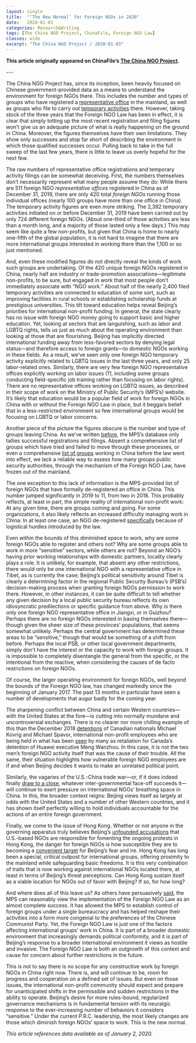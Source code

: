 ```yaml
---
layout: single
title:  "‘The New Normal’ for Foreign NGOs in 2020"
date:   2020-01-03
categories: Research&Writing
tags: [The China NGO Project, ChinaFile, Foreign NGO Law]
classes: wide
excerpt: "The China NGO Project / 2020-01-03"
---
```



**This article originally appeared on ChinaFile’s [The China NGO Project](https://www.chinafile.com/ngo/analysis/new-normal-foreign-ngos-2020).**



--- <br>

<p>The China NGO Project has, since its inception, been heavily focused on Chinese government-provided data as a means to understand the environment for foreign NGOs there. This includes the number and types of groups who have registered a <a href="http://www.chinafile.com/ngo/faq/representative-office-faqs-registering-and-beyond#BeforeRegistration:WhatGroupsAreEligibletoRegisteraRepresentativeOffice?" target="_blank">representative office</a> in the mainland, as well as groups who file to carry out <a href="http://www.chinafile.com/ngo/faq/temporary-activity-faqs-filing-and-beyond#BeforeFiling:WhatIsConsidereda%E2%80%9CTemporary%E2%80%9DActivity?" target="_blank">temporary activities</a> there. However, taking stock of the three years that the Foreign NGO Law has been in effect, it is clear that simply totting up the most recent registration and filing figures won’t give us an adequate picture of what is really happening on the ground in China. Moreover, the figures themselves have their own limitations. They show only successes and stop far short of describing the environment in which those qualified successes occur. Pulling back to take in the full sweep of the last few years, there is little to leave us overly hopeful for the next few.</p><p>The raw numbers of representative office registrations and temporary activity filings can be somewhat deceiving. First, the numbers themselves don’t necessarily represent what many people assume they do: While there are 511 foreign NGO <em>representative offices</em> registered in China as of December 31, 2019, there are only 420 total <em>foreign NGOs</em> running those individual offices (nearly 100 groups have more than one office in China). The temporary activity figures are even more striking. The 2,392 temporary activities initiated on or before December 31, 2019 have been carried out by only 724 different foreign NGOs. (About one-third of those activities are less than a month long, and a majority of those lasted only a few days.) This may seem like quite a few non-profits, but given that China is home to nearly one-fifth of the global population, it is not hard to imagine that there are more international groups interested in working there than the 1,100 or so just mentioned.</p><p>And, even these modified figures do not directly reveal the kinds of work such groups are undertaking. Of the 420 unique foreign NGOs registered in China, nearly half are industry or trade-promotion associations—legitimate non-profits, to be sure, but engaged in work that most people don’t immediately associate with “NGO work.” About half of the nearly 2,400 filed temporary activities are connected to education of some sort, such as improving facilities in rural schools or establishing scholarship funds at prestigious universities. This tilt toward education helps reveal Beijing’s priorities for international non-profit funding: In general, the state clearly has no issue with foreign NGO money going to support basic and higher education. Yet, looking at sectors that are languishing, such as labor and LGBTQ rights, tells us just as much about the operating environment than looking at those that are flourishing. Beijing has implicitly directed international funding away from less-favored sectors by denying legal status—and therefore access to foreign grants—to domestic NGOs working in these fields. As a result, we’ve seen only one foreign NGO temporary activity explicitly related to LGBTQ issues in the last three years, and only 25 labor-related ones. Similarly, there are very few foreign NGO representative offices explicitly working on labor issues (11, including some groups conducting field-specific job training rather than focusing on labor rights). There are no representative offices working on LGBTQ issues, as described in their scope of work on the Ministry of Public Security’s (MPS’s) website. It’s likely that education would be a popular field of work for foreign NGOs in China with or without the Foreign NGO Law in place, but it beggars belief that in a less-restricted environment so few international groups would be focusing on LGBTQ or labor concerns.</p><p>Another piece of the picture the figures obscure is the number and type of groups leaving China. As we’ve written <a href="http://www.chinafile.com/ngo/analysis/what-more-can-we-learn-about-temporary-activities" target="_blank">before</a>, the MPS’s database only tallies successful registrations and filings. Absent a comprehensive list of groups which have tried and failed to move through these processes, or even a comprehensive <a href="http://www.chinafile.com/ngo/analysis/has-foreign-ngo-law-changed-work-of-foreign-ngos-china" target="_blank">list of groups</a> working in China before the law went into effect, we lack a reliable way to assess how many groups public security authorities, through the mechanism of the Foreign NGO Law, have frozen out of the mainland.</p><p>The one exception to this lack of information is the MPS-provided list of foreign NGOs that have formally de-registered an office in China. This number jumped significantly in 2019 to 11, from two in 2018. This probably reflects, at least in part, the simple reality of international non-profit work: At any given time, there are groups coming and going. For some organizations, it also likely reflects an increased difficulty managing work in China: In at least one case, an NGO de-registered <a href="http://www.chinafile.com/ngo/latest/five-more-foreign-ngos-de-register-representative-offices" target="_blank">specifically</a> because of logistical hurdles introduced by the law.</p><p>Even within the bounds of this diminished space to work, why are some foreign NGOs able to register and others not? Why are some groups able to work in more “sensitive” sectors, while others are not? Beyond an NGO’s having prior working relationships with domestic partners, locality clearly plays a role. It is unlikely, for example, that absent any other restrictions, there would only be one international NGO with a representative office in Tibet, as is currently the case; Beijing’s political sensitivity around Tibet is clearly a determining factor in the regional Public Security Bureau’s (PSB’s) decision-making process when granting foreign NGOs permission to work there. However, in other instances, it can be quite difficult to tell whether any given decision by a local public security bureau reflects its own idiosyncratic predilections or specific guidance from above. Why is there only one foreign NGO representative office in Jiangxi, or in Guizhou? Perhaps there are no foreign NGOs interested in basing themselves there—though given the sheer size of these provinces’ populations, that seems somewhat unlikely. Perhaps the central government has determined these areas to be “sensitive,” though that would be something of a shift from before. Perhaps the local PSB, or other local government departments, simply don’t have the interest or the capacity to work with foreign groups. It is impossible to completely disentangle the general from the specific, or the intentional from the reactive, when considering the causes of de facto restrictions on foreign NGOs.</p><p>Of course, the larger operating environment for foreign NGOs, well beyond the bounds of the Foreign NGO law, has changed markedly since the beginning of January 2017. The past 13 months in particular have seen a number of developments that augur badly for the coming year.</p><p>The sharpening conflict between China and certain Western countries—with the United States at the fore—is cutting into normally mundane and uncontroversial exchanges. There is no clearer nor more chilling example of this than the December 2018 <a href="http://www.chinafile.com/ngo/latest/what-more-do-we-know-about-recent-detentions-and-foreign-ngos" target="_blank">detentions</a> of Canadian nationals Michael Kovrig and Michael Spavor, international non-profit employees who are being held in what has been <a href="https://www.wsj.com/articles/no-coincidence-chinas-detention-of-canadian-seen-as-retaliation-for-huawei-arrest-11544619753" target="_blank">seen</a> by many as retaliation for Canada’s detention of Huawei executive Meng Wanzhou. In this case, it is not the two men’s foreign NGO activity itself that was the cause of their trouble. All the same, their situation highlights how vulnerable foreign NGO employees are if and when Beijing decides it wants to make an unrelated political point.</p><p>Similarly, the vagaries of the U.S.-China trade war—or, if it does indeed finally <a href="https://www.nytimes.com/2019/12/13/business/economy/china-trade-deal.html" target="_blank">draw to a close</a>, whatever inter-governmental face-off succeeds it—will continue to exert pressure on international NGOs’ breathing space in China. In this, the broader context reigns: Beijing views itself as largely at odds with the United States and a number of other Western countries, and it has shown itself perfectly willing to hold individuals accountable for the actions of an entire foreign government.</p><p>Finally, we come to the issue of Hong Kong. Whether or not anyone in the governing apparatus truly believes Beijing’s <a href="http://www.chinafile.com/ngo/latest/shanghai-newspaper-accuses-american-ngos-of-supporting-hong-kong-protests" target="_blank">unfounded accusations</a> that U.S.-based NGOs are responsible for fomenting the ongoing protests in Hong Kong, the danger for foreign NGOs is how susceptible they are to becoming a <a href="http://www.chinafile.com/ngo/latest/chinese-government-says-it-will-sanction-us-ngos-hong-kong" target="_blank">convenient target</a> for Beijing’s fear and ire. Hong Kong has long been a special, critical outpost for international groups, offering proximity to the mainland while safeguarding basic freedoms. It is this very combination of traits that is now working against international NGOs located there, at least in terms of Beijing’s threat perceptions. Can Hong Kong sustain itself as a viable location for NGOs out of favor with Beijing? If so, for how long?</p><p>And where does all of this leave us? As others have persuasively <a href="http://www.chinafile.com/ngo/latest/give2asia-webinar-how-survivors-are-navigating-new-environment" target="_blank">said</a>, the MPS can reasonably view the implementation of the Foreign NGO Law as an almost complete success. It has allowed the MPS to establish control of foreign groups under a single bureaucracy and has helped reshape their activities into a form more congenial to the preferences of the Chinese Communist Party. Yet, the Foreign NGO Law is just one of the factors affecting international groups’ work in China. It is part of a broader domestic environment that increasingly demands political conformity, and it is part of Beijing’s response to a broader international environment it views as hostile and invasive. The Foreign NGO Law is both an outgrowth of this context and cause for concern about further restrictions in the future.</p><p>This is not to say there is no scope for any constructive work by foreign NGOs in China right now. There is, and will continue to be, room for progress and cooperation on a defined set of issues. But even on those issues, the international non-profit community should expect and prepare for unanticipated shifts in the permissible and sudden restrictions in the ability to operate. Beijing’s desire for more rules-bound, regularized governance mechanisms is in fundamental tension with its neuralgic response to the ever-increasing number of behaviors it considers “sensitive.” Under the current P.R.C. leadership, the most likely changes are those which diminish foreign NGOs’ space to work. This is the new normal.</p><p><em>This article references data available as of January 2, 2020.</em></p>
